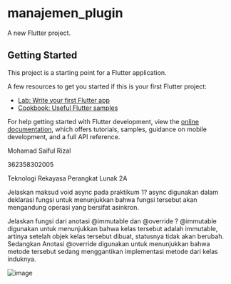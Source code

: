 # manajemen_plugin

A new Flutter project.

## Getting Started

This project is a starting point for a Flutter application.

A few resources to get you started if this is your first Flutter project:

- [Lab: Write your first Flutter app](https://docs.flutter.dev/get-started/codelab)
- [Cookbook: Useful Flutter samples](https://docs.flutter.dev/cookbook)

For help getting started with Flutter development, view the
[online documentation](https://docs.flutter.dev/), which offers tutorials,
samples, guidance on mobile development, and a full API reference.

Mohamad Saiful Rizal

362358302005

Teknologi Rekayasa Perangkat Lunak 2A

Jelaskan maksud void async pada praktikum 1? async digunakan dalam deklarasi fungsi untuk menunjukkan bahwa fungsi tersebut akan mengandung operasi yang bersifat asinkron.

Jelaskan fungsi dari anotasi @immutable dan @override ? @immutable digunakan untuk menunjukkan bahwa kelas tersebut adalah immutable, artinya setelah objek kelas tersebut dibuat, statusnya tidak akan berubah. Sedangkan  Anotasi @override digunakan untuk menunjukkan bahwa metode tersebut sedang menggantikan implementasi metode dari kelas induknya.

![image](https://github.com/user-attachments/assets/31f9744b-8300-4f85-9346-f15ac2e69027)
